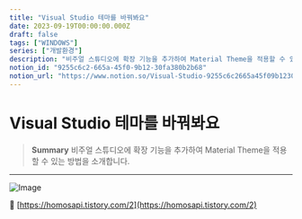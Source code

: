 ```yaml
---
title: "Visual Studio 테마를 바꿔봐요"
date: 2023-09-19T00:00:00.000Z
draft: false
tags: ["WINDOWS"]
series: ["개발환경"]
description: "비주얼 스튜디오에 확장 기능을 추가하여 Material Theme을 적용할 수 있는 방법을 소개합니다."
notion_id: "9255c6c2-665a-45f0-9b12-30fa380b2b68"
notion_url: "https://www.notion.so/Visual-Studio-9255c6c2665a45f09b1230fa380b2b68"
---
```


# Visual Studio 테마를 바꿔봐요

> **Summary**
> 비주얼 스튜디오에 확장 기능을 추가하여 Material Theme을 적용할 수 있는 방법을 소개합니다.

---

![Image](https://prod-files-secure.s3.us-west-2.amazonaws.com/09ccd4d5-876c-4bba-bbdf-cc77a0a11257/fcbd57bc-d390-4928-abf9-fbfa4c012369/Untitled.png?X-Amz-Algorithm=AWS4-HMAC-SHA256&X-Amz-Content-Sha256=UNSIGNED-PAYLOAD&X-Amz-Credential=ASIAZI2LB466V4SLLGNB%2F20250724%2Fus-west-2%2Fs3%2Faws4_request&X-Amz-Date=20250724T083725Z&X-Amz-Expires=3600&X-Amz-Security-Token=IQoJb3JpZ2luX2VjEAAaCXVzLXdlc3QtMiJIMEYCIQD%2F6E3xiK14zu%2FFpJjdg4QCYJRmuUBhyY6PkfDZmzP%2FawIhAO9zc57GpEObLEhpe2wI2HgRPYmb1tp8CLME56Tx9YCIKv8DCCkQABoMNjM3NDIzMTgzODA1IgzLPFninqEOX3YaFOgq3AMwoC%2FYBiMNoaaPrFWSoNqxxmWlU%2B8SFxwB1V%2B2Ju%2BZ1c93G%2FKm2W6uaAiKwJehCUuLHeHpMwr0Iw1e9Fvtw3OXTwK%2FCjJmtdqs2O%2FM3IozGYz06piQ5HX0ZFpTSNFVSyHfabF%2F%2Bo44PFN%2BGih0EIsP3pHy8l%2BCkiJaTP9QgTFTV7Z8OOti7AcwpHJvLqFu64lwdd4Q7Qgb8s5DAiqdkiVtePlozpoYHRlRXate1jwKqOO4YzqxKN9ffeUNVaB1%2B1NpQggDY9QYDCGRGsiBfR%2BvZ1%2BgbHbUWbgWNVUdmSnNP42Z7SV8Vbwx4VxlIt0HHrIbmmTTG1CLemnF%2FtRWbCAP3jEHqRaYdy0EpqmGxJCxfA4oLglQUwepbLlbSl0m5OQYjQbUJDMEO%2B5peBrIlF7zYVbfwSVEEPHw4Pdl9Twlv57j2dgDLUeUMvgfvxSA6HjHPt%2FSa1N4Su0huzTc7u3w3ILmA8V%2F2IrtVB6TRpEK1Aq6QIpOdnmEEIm5ca64%2BcGxARbPvMeV3RahvGAPXcl7S9cnh0yCCzjphNy44FDJBdjl8qwOuvlD9C4KEAZJ5Uxeb0xNafIHIh%2BjnrOc6zmHVaCnPB%2BZfzl0O8K2%2BeNrgxvOpNezLlOeLFh6JDCSz4fEBjqkAQxo0uWfTsloQlOsrZvhEgB3nG5BDs5TWgREdf5lPXqwEgiJrFjtdR7ENJCrqRS7oGQzoMIb74hWSCxfldQ9EhhBxhtGnMyB1rBnucI7zSke43B537vqgaKxtfcYUKfwmTFMVjeoJ1dPSdfK7tTYJ4ksNFmiYM3oyVba5wiQZtVkczZIhO2HPm1yAoG%2FpYfzWGKm90NeD2GinF57Ehzp5jhct%2FHV&X-Amz-Signature=d491239493a368a0a69b53b8aacdf5769648daf48511861a0b6dc42d545abc4e&X-Amz-SignedHeaders=host&x-amz-checksum-mode=ENABLED&x-id=GetObject)

🔗 [https://homosapi.tistory.com/2](https://homosapi.tistory.com/2)

